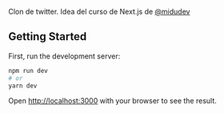Clon de twitter. Idea del curso de Next.js de [@midudev](https://github.com/midudev)

## Getting Started

First, run the development server:

```bash
npm run dev
# or
yarn dev
```

Open [http://localhost:3000](http://localhost:3000) with your browser to see the result.
